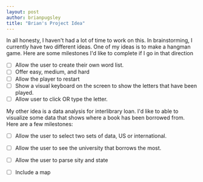 ```yaml
---
layout: post
author: brianpugsley
title: "Brian's Project Idea"
---
```


In all honesty, I haven't had a lot of time to work on this. In brainstorming, I currently have two different ideas. One of my ideas is to make a hangman game. Here are some milestones I'd like to complete if I go in that direction
  - [ ] Allow the user to create their own word list.
  - [ ] Offer easy, medium, and hard
  - [ ] Allow the player to restart
  - [ ] Show a visual keyboard on the screen to show the letters that have been played.
  - [ ] Allow user to click OR type the letter.

My other idea is a data analysis for interlibrary loan. I'd like to able to visualize some data that shows where a book has been borrowed from. Here are a few milestones:
  - [ ] Allow the user to select two sets of data, US or international.
  - [ ] Allow the user to see the university that borrows the most.
  - [ ] Allow the user to parse sity and state
  - [ ] Include a map
  
